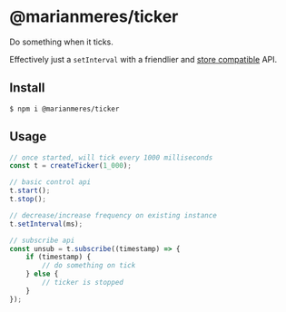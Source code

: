 # @marianmeres/ticker

Do something when it ticks.

Effectively just a `setInterval` with a friendlier and
[store compatible](https://github.com/marianmeres/store) API.

## Install
```shell
$ npm i @marianmeres/ticker
```

## Usage

```typescript
// once started, will tick every 1000 milliseconds
const t = createTicker(1_000);

// basic control api
t.start();
t.stop();

// decrease/increase frequency on existing instance
t.setInterval(ms);

// subscribe api
const unsub = t.subscribe((timestamp) => {
    if (timestamp) {
        // do something on tick
    } else {
        // ticker is stopped
    }
});
```
